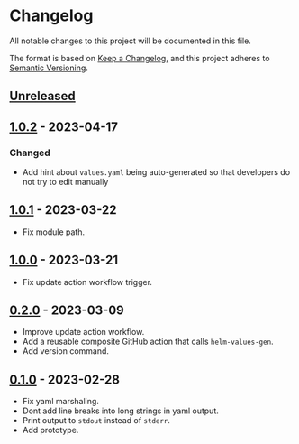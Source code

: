 # Changelog

All notable changes to this project will be documented in this file.

The format is based on [Keep a Changelog](https://keepachangelog.com/en/1.0.0/),
and this project adheres to [Semantic Versioning](https://semver.org/spec/v2.0.0.html).



## [Unreleased]

## [1.0.2] - 2023-04-17

### Changed

- Add hint about `values.yaml` being auto-generated so that developers do not try to edit manually

## [1.0.1] - 2023-03-22

- Fix module path.

## [1.0.0] - 2023-03-21

- Fix update action workflow trigger.

## [0.2.0] - 2023-03-09

- Improve update action workflow.
- Add a reusable composite GitHub action that calls `helm-values-gen`.
- Add version command.

## [0.1.0] - 2023-02-28

- Fix yaml marshaling.
- Dont add line breaks into long strings in yaml output.
- Print output to `stdout` instead of `stderr`.
- Add prototype.


[Unreleased]: https://github.com/giantswarm/helm-values-gen/compare/v1.0.2...HEAD
[1.0.2]: https://github.com/giantswarm/helm-values-gen/compare/v1.0.1...v1.0.2
[1.0.1]: https://github.com/giantswarm/helm-values-gen/compare/v1.0.0...v1.0.1
[1.0.0]: https://github.com/giantswarm/helm-values-gen/compare/v0.2.0...v1.0.0
[0.2.0]: https://github.com/giantswarm/helm-values-gen/compare/v0.1.0...v0.2.0
[0.1.0]: https://github.com/giantswarm/helm-values-gen/releases/tag/v0.1.0

